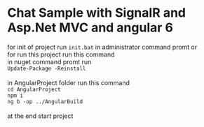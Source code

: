 
# Chat Sample with SignalR and Asp.Net MVC and angular 6
for init of project run `init.bat` in administrator command promt or<br />
for run this project run this command <br />
in nuget command promt run <br />
` Update-Package -Reinstall `<br />
<br />
in AngularProject folder run this command<br />
` cd AngularProject `<br />
` npm i `<br />
` ng b -op ../AngularBuild `<br />
<br />
at the end start project<br />
